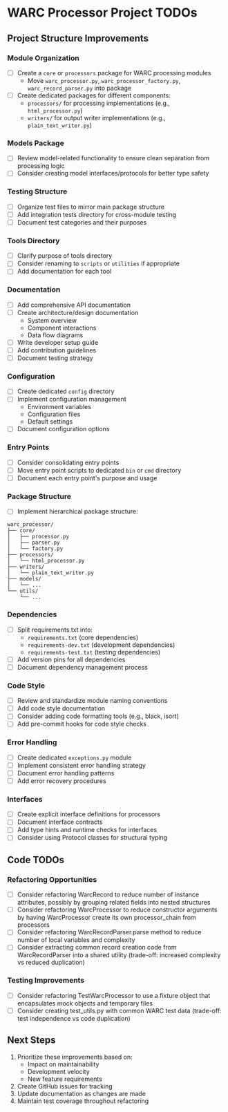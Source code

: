 # WARC Processor Project TODOs

## Project Structure Improvements

### Module Organization
- [ ] Create a `core` or `processors` package for WARC processing modules
  - Move `warc_processor.py`, `warc_processor_factory.py`, `warc_record_parser.py` into package
- [ ] Create dedicated packages for different components:
  - `processors/` for processing implementations (e.g., `html_processor.py`)
  - `writers/` for output writer implementations (e.g., `plain_text_writer.py`)

### Models Package
- [ ] Review model-related functionality to ensure clean separation from processing logic
- [ ] Consider creating model interfaces/protocols for better type safety

### Testing Structure
- [ ] Organize test files to mirror main package structure
- [ ] Add integration tests directory for cross-module testing
- [ ] Document test categories and their purposes

### Tools Directory
- [ ] Clarify purpose of tools directory
- [ ] Consider renaming to `scripts` or `utilities` if appropriate
- [ ] Add documentation for each tool

### Documentation
- [ ] Add comprehensive API documentation
- [ ] Create architecture/design documentation
  - System overview
  - Component interactions
  - Data flow diagrams
- [ ] Write developer setup guide
- [ ] Add contribution guidelines
- [ ] Document testing strategy

### Configuration
- [ ] Create dedicated `config` directory
- [ ] Implement configuration management
  - Environment variables
  - Configuration files
  - Default settings
- [ ] Document configuration options

### Entry Points
- [ ] Consider consolidating entry points
- [ ] Move entry point scripts to dedicated `bin` or `cmd` directory
- [ ] Document each entry point's purpose and usage

### Package Structure
- [ ] Implement hierarchical package structure:
```
warc_processor/
├── core/
│   ├── processor.py
│   ├── parser.py
│   └── factory.py
├── processors/
│   └── html_processor.py
├── writers/
│   └── plain_text_writer.py
├── models/
│   └── ...
└── utils/
    └── ...
```

### Dependencies
- [ ] Split requirements.txt into:
  - `requirements.txt` (core dependencies)
  - `requirements-dev.txt` (development dependencies)
  - `requirements-test.txt` (testing dependencies)
- [ ] Add version pins for all dependencies
- [ ] Document dependency management process

### Code Style
- [ ] Review and standardize module naming conventions
- [ ] Add code style documentation
- [ ] Consider adding code formatting tools (e.g., black, isort)
- [ ] Add pre-commit hooks for code style checks

### Error Handling
- [ ] Create dedicated `exceptions.py` module
- [ ] Implement consistent error handling strategy
- [ ] Document error handling patterns
- [ ] Add error recovery procedures

### Interfaces
- [ ] Create explicit interface definitions for processors
- [ ] Document interface contracts
- [ ] Add type hints and runtime checks for interfaces
- [ ] Consider using Protocol classes for structural typing

## Code TODOs

### Refactoring Opportunities
- [ ] Consider refactoring WarcRecord to reduce number of instance attributes, possibly by grouping related fields into nested structures
- [ ] Consider refactoring WarcProcessor to reduce constructor arguments by having WarcProcessor create its own processor_chain from processors
- [ ] Consider refactoring WarcRecordParser.parse method to reduce number of local variables and complexity
- [ ] Consider extracting common record creation code from WarcRecordParser into a shared utility (trade-off: increased complexity vs reduced duplication)

### Testing Improvements
- [ ] Consider refactoring TestWarcProcessor to use a fixture object that encapsulates mock objects and temporary files
- [ ] Consider creating test_utils.py with common WARC test data (trade-off: test independence vs code duplication)

## Next Steps
1. Prioritize these improvements based on:
   - Impact on maintainability
   - Development velocity
   - New feature requirements
2. Create GitHub issues for tracking
3. Update documentation as changes are made
4. Maintain test coverage throughout refactoring
